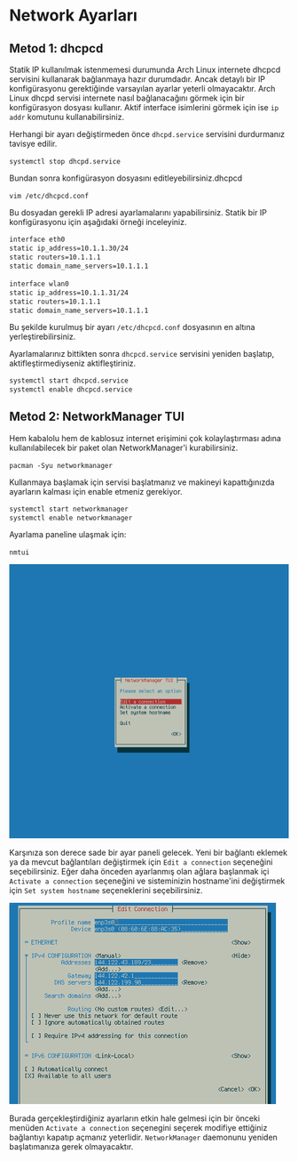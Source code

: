 # Network Ayarları

## Metod 1: dhcpcd

Statik IP kullanılmak istenmemesi durumunda Arch Linux internete dhcpcd servisini kullanarak bağlanmaya hazır durumdadır. Ancak detaylı bir IP konfigürasyonu gerektiğinde varsayılan ayarlar yeterli olmayacaktır. Arch Linux dhcpd servisi internete nasıl bağlanacağını görmek için bir konfigürasyon dosyası kullanır. Aktif interface isimlerini görmek için ise `ip addr` komutunu kullanabilirsiniz.

Herhangi bir ayarı değiştirmeden önce `dhcpd.service` servisini durdurmanız tavisye edilir.

`systemctl stop dhcpd.service`

Bundan sonra konfigürasyon dosyasını editleyebilirsiniz.dhcpcd

`vim /etc/dhcpcd.conf`

Bu dosyadan gerekli IP adresi ayarlamalarını yapabilirsiniz. Statik bir IP konfigürasyonu için aşağıdaki örneği inceleyiniz.

```
interface eth0
static ip_address=10.1.1.30/24
static routers=10.1.1.1
static domain_name_servers=10.1.1.1

interface wlan0
static ip_address=10.1.1.31/24
static routers=10.1.1.1
static domain_name_servers=10.1.1.1
```

Bu şekilde kurulmuş bir ayarı `/etc/dhcpcd.conf` dosyasının en altına yerleştirebilirsiniz.

Ayarlamalarınız bittikten sonra `dhcpcd.service` servisini yeniden başlatıp, aktifleştirmediyseniz aktifleştiriniz.

```
systemctl start dhcpcd.service
systemctl enable dhcpcd.service
```

## Metod 2: NetworkManager TUI

Hem kabalolu hem de kablosuz internet erişimini çok kolaylaştırması adına kullanılabilecek bir paket olan NetworkManager'i kurabilirsiniz.

`pacman -Syu networkmanager`

Kullanmaya başlamak için servisi başlatmanız ve makineyi kapattığınızda ayarların kalması için enable etmeniz gerekiyor.

```
systemctl start networkmanager
systemctl enable networkmanager
```

Ayarlama paneline ulaşmak için:

`nmtui`

![](../../.gitbook/assets/a12.png)

Karşınıza son derece sade bir ayar paneli gelecek. Yeni bir bağlantı eklemek ya da mevcut bağlantıları değiştirmek için `Edit a connection` seçeneğini seçebilirsiniz. Eğer daha önceden ayarlanmış olan ağlara başlanmak içi `Activate a connection` seçeneğini ve sisteminizin hostname'ini değiştirmek için `Set system hostname` seçeneklerini seçebilirsiniz.

![](../../.gitbook/assets/a13.png)

Burada gerçekleştirdiğiniz ayarların etkin hale gelmesi için bir önceki menüden `Activate a connection` seçenegini seçerek modifiye ettiğiniz bağlantıyı kapatıp açmanız yeterlidir. `NetworkManager` daemonunu yeniden başlatımanıza gerek olmayacaktır.
